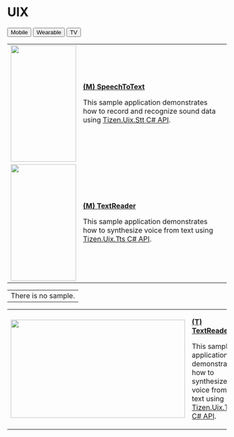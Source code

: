 # UIX

<!--
For MD:
-->

<link href="../css/dotnet-samples.css" ref="stylesheet">

<!--
for TD:

<style type="text/css">
    Please copy dotnet-samples.css and paste it here
</script>
-->

<div class="sampletab">
<button class="tablinks" onclick="openProfile(event, 'Mobile')" id="defaultOpen">Mobile</button> <button class="tablinks" onclick="openProfile(event, 'Wearable')">Wearable</button> <button class="tablinks" onclick="openProfile(event, 'TV')">TV</button>
</div>

<!-- Tab content -->
<div class="tabcontent" id="Mobile">
<table>
	<tbody>
		<tr>
			<td><img alt="" height="267" src="media/m32speechtotext.png" width="150"/></td>
			<td>
			<p><a href="https://github.com/Samsung/Tizen-CSharp-Samples/tree/master/Mobile/SpeechToText" target="_blank"><strong>(M) SpeechToText</strong></a></p>
			<p>This sample application demonstrates how to record and recognize sound data using <a href="https://developer.tizen.org/dev-guide/csapi/api/Tizen.Uix.Stt.html" target="_blank">Tizen.Uix.Stt C# API</a>.</p>
			</td>
		</tr>
		<tr>
			<td><img alt="" height="267" src="media/m29textreader.png" width="150"/></td>
			<td>
			<p><a href="https://github.com/Samsung/Tizen-CSharp-Samples/tree/master/Mobile/TextReader" target="_blank"><strong>(M) TextReader</strong></a></p>
			<p>This sample application demonstrates how to synthesize voice from text using <a href="https://developer.tizen.org/dev-guide/csapi/api/Tizen.Uix.Tts.html" target="_blank">Tizen.Uix.Tts C# API</a>.</p>
			</td>
		</tr>
	</tbody>
</table>
</div>

<div class="tabcontent" id="Wearable">
<table>
	<tbody>
		<tr>
			<td>There is no sample. </td>
		</tr>
	</tbody>
</table>
</div>

<div class="tabcontent" id="TV">
<table>
	<tbody>
		<tr>
			<td>
			<p><img alt="" height="225" src="media/tv14textreader.png" width="400" /></p>
			</td>
			<td>
			<p><a href="https://github.com/Samsung/Tizen-CSharp-Samples/tree/master/TV/TextReader" target="_blank"><strong>(T) TextReader</strong></a></p>
			<p>This sample application demonstrates how to synthesize voice from text using <a href="https://developer.tizen.org/dev-guide/csapi/api/Tizen.Uix.Tts.html">Tizen.Uix.Tts C# API</a>.</p>
			</td>
		</tr>
	</tbody>
</table>
</div>

<!--
For MD:
-->
<script src="../js/dotnet-samples.js"></script>

<!--
for TD:

<script>
  Please copy dotnet-samples.js and paste it here
</script>
-->
